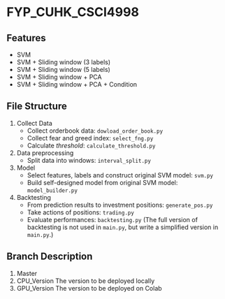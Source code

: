 # FYP_CUHK_CSCI4998 

## Features 
* SVM 
* SVM + Sliding window (3 labels)
* SVM + Sliding window (5 labels)
* SVM + Sliding window + PCA
* SVM + Sliding window + PCA + Condition 

## File Structure 
1. Collect Data 
    * Collect orderbook data: `dowload_order_book.py`
    * Collect fear and greed index: `select_fng.py`
    * Calculate *threshold*: `calculate_threshold.py`
2. Data preprocessing 
    * Split data into windows: `interval_split.py`
3. Model 
    * Select features, labels and construct original SVM model: `svm.py`
    * Build self-designed model from original SVM model: `model_builder.py`
4. Backtesting 
    * From prediction results to investment positions: `generate_pos.py`
    * Take actions of positions: `trading.py`
    * Evaluate performances: `backtesting.py` (The full version of backtesting is not used in `main.py`, but write a simplified version in `main.py`.)

## Branch Description 
1. Master 
2. CPU_Version 
    The version to be deployed locally 
3. GPU_Version 
    The version to be deployed on Colab
